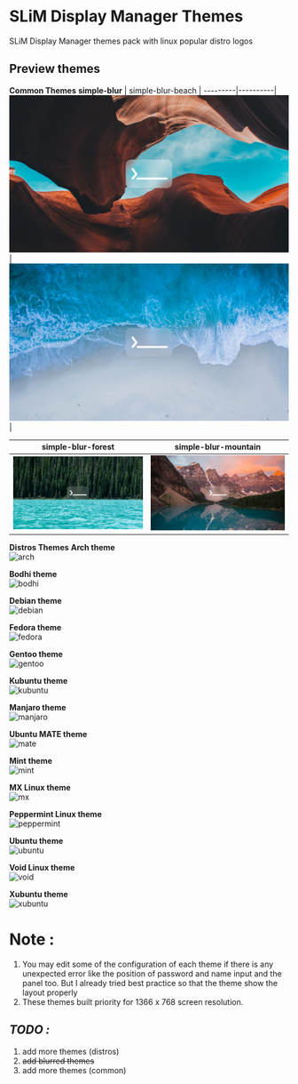 # SLiM Display Manager Themes
SLiM Display Manager themes pack with linux popular distro logos

## Preview themes

**Common Themes**
**simple-blur** | simple-blur-beach |
---------|----------|
 ![simple-blur](https://github.com/aufarijaal/slim-display-manager-themes/blob/master/previews/simple-blur.png) | ![simple-blur-beach](https://github.com/aufarijaal/slim-display-manager-themes/blob/master/previews/simple-blur-beach.png) |

simple-blur-forest | simple-blur-mountain |
---------|----------|
 ![simple-blur-forest](https://github.com/aufarijaal/slim-display-manager-themes/blob/master/previews/simple-blur-forest.png) | ![simple-blur-mountain](https://github.com/aufarijaal/slim-display-manager-themes/blob/master/previews/simple-blur-mountain.png) |

**Distros Themes**
**Arch theme** <br>
![arch](https://github.com/aufarijaal/slim-themes/blob/master/previews/arch.png) <br>

**Bodhi theme** <br>
![bodhi](https://github.com/aufarijaal/slim-themes/blob/master/previews/bodhi.png) <br>

**Debian theme** <br>
![debian](https://github.com/aufarijaal/slim-themes/blob/master/previews/debian.png) <br>

**Fedora theme** <br>
![fedora](https://github.com/aufarijaal/slim-themes/blob/master/previews/fedora.png) <br>

**Gentoo theme** <br>
![gentoo](https://github.com/aufarijaal/slim-themes/blob/master/previews/gentoo.png) <br>

**Kubuntu theme** <br>
![kubuntu](https://github.com/aufarijaal/slim-themes/blob/master/previews/kubuntu.png) <br>

**Manjaro theme** <br>
![manjaro](https://github.com/aufarijaal/slim-themes/blob/master/previews/manjaro.png) <br>

**Ubuntu MATE theme** <br>
![mate](https://github.com/aufarijaal/slim-themes/blob/master/previews/mate.png) <br>

**Mint theme** <br>
![mint](https://github.com/aufarijaal/slim-themes/blob/master/previews/mint.png) <br>

**MX Linux theme** <br>
![mx](https://github.com/aufarijaal/slim-themes/blob/master/previews/mx.png) <br>

**Peppermint Linux theme** <br>
![peppermint](https://github.com/aufarijaal/slim-themes/blob/master/previews/peppermint.png) <br>

**Ubuntu theme** <br>
![ubuntu](https://github.com/aufarijaal/slim-themes/blob/master/previews/ubuntu.png) <br>

**Void Linux theme** <br>
![void](https://github.com/aufarijaal/slim-themes/blob/master/previews/void.png) <br>

**Xubuntu theme** <br>
![xubuntu](https://github.com/aufarijaal/slim-themes/blob/master/previews/xubuntu.png) <br>

# **Note :**
1. You may edit some of the configuration of each theme if there is any unexpected error like the position of password and name input and the panel too. But I already tried best practice so that the theme show the layout properly
2. These themes built priority for 1366 x 768 screen resolution.


## **_TODO :_**
1. add more themes (distros)
2. ~~add blurred themes~~
3. add more themes (common)
